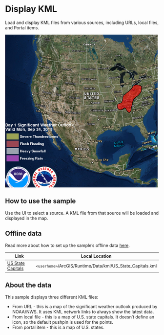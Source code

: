 # Display KML

Load and display KML files from various sources, including URLs, local
files, and Portal items.

![](screenshot.png)

## How to use the sample

Use the UI to select a source. A KML file from that source will be
loaded and displayed in the map.

## Offline data

Read more about how to set up the sample’s offline data
[here](http://links.esri.com/ArcGISRuntimeQtSamples).

| Link                                                                                           | Local Location                                               |
| ---------------------------------------------------------------------------------------------- | ------------------------------------------------------------ |
| [US State Capitals](https://www.arcgis.com/home/item.html?id=324e4742820e46cfbe5029ff2c32cb1f) | `<userhome>`/ArcGIS/Runtime/Data/kml/US\_State\_Capitals.kml |

## About the data

This sample displays three different KML files:

  - From URL - this is a map of the significant weather outlook produced
    by NOAA/NWS. It uses KML network links to always show the latest
    data.
  - From local file - this is a map of U.S. state capitals. It doesn’t
    define an icon, so the default pushpin is used for the points.
  - From portal item - this is a map of U.S. states.
